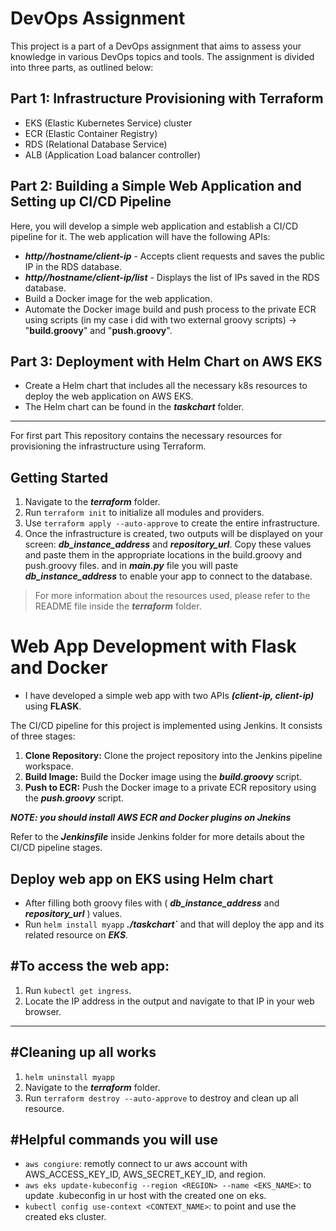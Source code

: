 # DevOps Assignment

This project is a part of a DevOps assignment that aims to assess your knowledge in various DevOps topics and tools. The assignment is divided into three parts, as outlined below:

## Part 1: Infrastructure Provisioning with Terraform
- EKS (Elastic Kubernetes Service) cluster
- ECR (Elastic Container Registry)
- RDS (Relational Database Service)
- ALB (Application Load balancer controller) 

## Part 2: Building a Simple Web Application and Setting up CI/CD Pipeline

Here, you will develop a simple web application and establish a CI/CD pipeline for it. The web application will have the following APIs:

- ***http//hostname/client-ip*** - Accepts client requests and saves the public IP in the RDS database.
- ***http//hostname/client-ip/list*** - Displays the list of IPs saved in the RDS database.
- Build a Docker image for the web application.
- Automate the Docker image build and push process to the private ECR using scripts (in my case i did with two external groovy scripts) 
		-> "__build.groovy__" and "__push.groovy__".
  
## Part 3: Deployment with Helm Chart on __AWS EKS__
   - Create a Helm chart that includes all the necessary k8s resources to deploy the web application on AWS EKS.
   - The Helm chart can be found in the ***taskchart*** folder.

-----------------------------------------------------------------------------------------------------------------------


For first part This repository contains the necessary resources for provisioning the infrastructure using Terraform. 

## Getting Started

1. Navigate to the ***terraform*** folder.
2. Run `terraform init` to initialize all modules and providers.
3. Use `terraform apply --auto-approve` to create the entire infrastructure.
4. Once the infrastructure is created, two outputs will be displayed on your screen: ***db_instance_address*** and ***repository_url***.
 Copy these values and paste them in the appropriate locations in the build.groovy and push.groovy files.
 and in ***main.py*** file you will paste ***db_instance_address*** to enable your app to connect to the database.

> For more information about the resources used, please refer to the README file inside the ***terraform*** folder.



# Web App Development with Flask and Docker

- I have developed a simple web app with two APIs ***(client-ip, client-ip)*** using __FLASK__.

The CI/CD pipeline for this project is implemented using Jenkins. It consists of three stages:

1. **Clone Repository:** Clone the project repository into the Jenkins pipeline workspace.
2. **Build Image:** Build the Docker image using the ***build.groovy*** script.
3. **Push to ECR:** Push the Docker image to a private ECR repository using the ***push.groovy*** script.

***NOTE: you should install AWS ECR and Docker plugins on Jnekins*** 

Refer to the ***Jenkinsfile*** inside Jenkins folder for more details about the CI/CD pipeline stages.



## Deploy web app on EKS using Helm chart 
- After filling both groovy files with ( ***db_instance_address*** and ***repository_url*** ) values.
- Run `helm install myapp` ***./taskchart`*** and that will deploy the app and its related resource on ***EKS***.


#To access the web app: 
------------------------
1. Run `kubectl get ingress`.
2. Locate the IP address in the output and navigate to that IP in your web browser.

-----------------------------------------------------------------------------------------------------------


#Cleaning up all works
---------------------
1. `helm uninstall myapp` 
2. Navigate to the ***terraform*** folder.
3. Run `terraform destroy --auto-approve` to destroy and clean up all resource.

#Helpful commands you will use 
-------------------------------
- `aws congiure`: remotly connect to ur aws account with AWS_ACCESS_KEY_ID, AWS_SECRET_KEY_ID, and region.
- `aws eks update-kubeconfig --region <REGION> --name <EKS_NAME>`: to update .kubeconfig in ur host with the created one on eks.
- `kubectl config use-context <CONTEXT_NAME>`: to point and use the created eks cluster.


	



